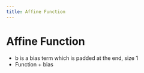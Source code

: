 ```yaml
---
title: Affine Function
---
```


# Affine Function
- b is a bias term which is padded at the end, size 1
- Function + bias
























































































